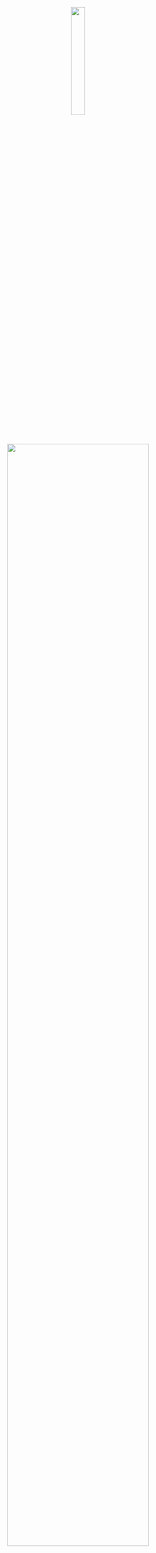 <p align="center"><img width=25% src="https://pli.io/YK8iU.png"></p>
<p align="center"><img width=80% src="https://pli.io/fSPkJ.png"></p>

### Software Project (NPRG023)

[![Join the chat at https://gitter.im/linkedpipes/applications](https://badges.gitter.im/linkedpipes/applications.svg)](https://gitter.im/linkedpipes/applications?utm_source=badge&utm_medium=badge&utm_campaign=pr-badge&utm_content=badge)

Meeting Logs: https://docs.google.com/document/d/1tvJgEbRWb9dYM34grGARRXQ9gE0fcITw0Rayu2mEbmA/edit

Current App that we will be extracting, modifying and adding to: https://github.com/ld-viz-swp/LDVMi

High level documentation markdown (updated regularly) : [HackMD](https://hackmd.io/lymLxN5AR4KTX4x3kPyiiQ#)

# Running the app

The Docker image for this project is hosted in [Docker Hub](https://hub.docker.com/r/linkedpipes/application/) so to run the application you just need to execute (given that you have Docker installed):

`docker run --name lpa -p 5000:8080 linkedpipes/application`

The application should then by available through port `5000`

# Building the image

In case you wanna build the image locally, follow the next steps:

- Navigate to the backend folder

`$ cd src/backend`

- Build the jar file. It will be located under the `src/backend/build/lib` folder.

`$ gradle build`

- Build the image by executing in the project's root folder the next command, replacing `<some_tag>` by the name you want the image to have

`$ docker build -t <some_tag> --build-arg JAR_FILE=src/backend/build/libs/backend-0.0.1.jar .`
